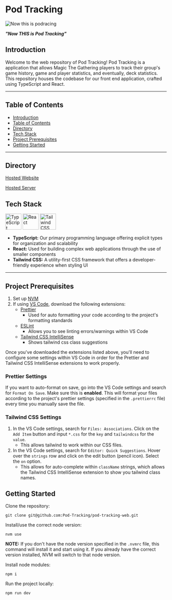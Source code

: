# Pod Tracking

![Now this is podracing](https://i.makeagif.com/media/6-21-2014/ozc7Hm.gif)

**_"Now THIS is Pod Tracking"_**

## Introduction

Welcome to the web repository of Pod Tracking! Pod Tracking is a application that allows Magic The Gathering players to track their group's game history, game and player statistics, and eventually, deck statistics. This repository houses the codebase for our front end application, crafted using TypeScript and React.

---

## Table of Contents

- [Introduction](#introduction)
- [Table of Contents](#table-of-contents)
- [Directory](#directory)
- [Tech Stack](#tech-stack)
- [Project Prerequisites](#project-prerequisites)
- [Getting Started](#getting-started)

---

## Directory

[Hosted Website]()

[Hosted Server]()

## Tech Stack

<a href="https://www.typescriptlang.org/" target="_blank"><img src="https://cdn.jsdelivr.net/gh/devicons/devicon@latest/icons/typescript/typescript-original.svg" alt="TypeScript" height="50" /></a>
<a href="https://react.dev/" target="_blank"><img src="https://cdn.jsdelivr.net/gh/devicons/devicon@latest/icons/react/react-original.svg" alt="React" height="50" /></a>
<a href="https://tailwindcss.com/" target="_blank"><img src="https://cdn.jsdelivr.net/gh/devicons/devicon@latest/icons/tailwindcss/tailwindcss-original.svg" alt="Tailwind CSS" height="50" /></a>

- **TypeScript:** Our primary programming language offering explicit types for organization and scalability
- **React:** Used for building complex web applications through the use of smaller components
- **Tailwind CSS:** A utility-first CSS framework that offers a developer-friendly experience when styling UI

---

## Project Prerequisites

1. Set up [NVM](https://github.com/nvm-sh/nvm?tab=readme-ov-file#installing-and-updating)
2. If using [VS Code](https://code.visualstudio.com/), download the following extensions:
   - [Prettier](https://marketplace.visualstudio.com/items?itemName=esbenp.prettier-vscode)
     - Used for auto formatting your code according to the project's formatting standards
   - [ESLint](https://marketplace.visualstudio.com/items?itemName=dbaeumer.vscode-eslint)
     - Allows you to see linting errors/warnings within VS Code
   - [Tailwind CSS IntelliSense](https://marketplace.visualstudio.com/items?itemName=bradlc.vscode-tailwindcss)
     - Shows tailwind css class suggestions

Once you've downloaded the extensions listed above, you'll need to configure some settings within VS Code in order for the Prettier and Tailwind CSS IntelliSense extensions to work properly.

### Prettier Settings

If you want to auto-format on save, go into the VS Code settings and search for `Format On Save`. Make sure this is **enabled**. This will format your files according to the project's prettier settings (specified in the `.prettierrc` file) every time you manually save the file.

### Tailwind CSS Settings

1. In the VS Code settings, search for `Files: Associations`. Click on the `Add Item` button and input `*.css` for the `key` and `tailwindcss` for the `value`.
   - This allows tailwind to work within our CSS files.
2. In the VS Code settings, search for `Editor: Quick Suggestions`. Hover over the `strings` row and click on the edit button (pencil icon). Select the `on` option.
   - This allows for auto-complete within `className` strings, which allows the Tailwind CSS IntelliSense extension to show you tailwind class names.

## Getting Started

Clone the repository:

```
git clone git@github.com:Pod-Tracking/pod-tracking-web.git
```

Install/use the correct node version:

```
nvm use
```

**NOTE:** If you don't have the node version specified in the `.nvmrc` file, this command will install it and start using it. If you already have the correct version installed, NVM will switch to that node version.

Install node modules:

```
npm i
```

Run the project locally:

```
npm run dev
```
